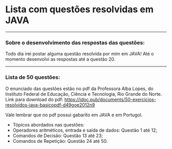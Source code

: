 # Lista com questões resolvidas em JAVA
- - -
### Sobre o desenvolvimento das respostas das questões:
Todo dia irei postar alguma questão resolvida por mim em JAVA!
Até o momento desenvolvi as respostas até a questão 20.

---
### Lista de 50 questões:
O enunciado das questões estão no pdf da Professora Alba Lopes, do Instituto Federal de Educação, Ciência e Tecnologia, Rio Grande do Norte. 
Link para download do pdf: https://idoc.pub/documents/50-exercicios-resolvidos-java-basicopdf-d49goe2012n9

Vale lembrar que no pdf possui gabarito em JAVA e em Portugol.

- Tópicos abordados nas questões: 
- Operadores aritméticos, entrada e saída de dados: Questão 1 até 12;
- Comandos de Decisão: Questão 13 até 23;
- Comandos de Repetição: Questão 24 até 50.
